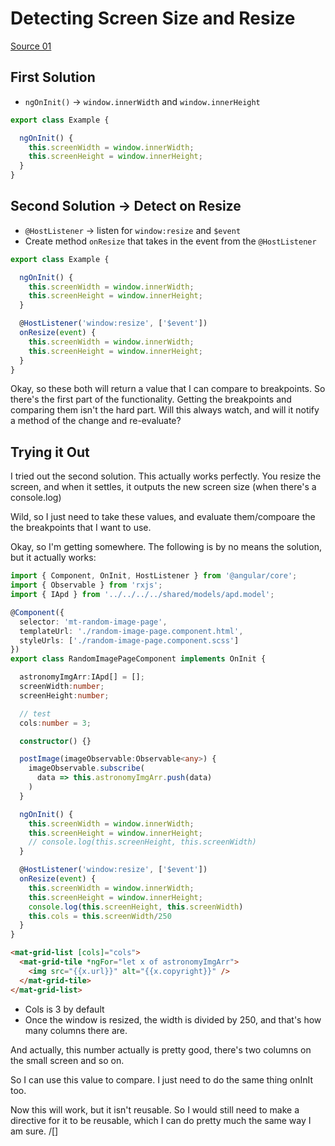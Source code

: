 # Detecting Screen Size and Resize

[Source 01](https://www.itsolutionstuff.com/post/how-to-get-width-and-height-of-screen-in-angularexample.html)  

## First Solution

- `ngOnInit()` -> `window.innerWidth` and `window.innerHeight`  

```ts
export class Example {

  ngOnInit() {
    this.screenWidth = window.innerWidth;
    this.screenHeight = window.innerHeight;
  }
}
```

## Second Solution -> Detect on Resize

- `@HostListener` -> listen for `window:resize` and `$event`
- Create method `onResize` that takes in the event from the `@HostListener`

```ts
export class Example {

  ngOnInit() {
    this.screenWidth = window.innerWidth;
    this.screenHeight = window.innerHeight;
  }

  @HostListener('window:resize', ['$event'])
  onResize(event) {
    this.screenWidth = window.innerWidth;
    this.screenHeight = window.innerHeight;
  }
}
```

Okay, so these both will return a value that I can compare to breakpoints.
So there's the first part of the functionality.
Getting the breakpoints and comparing them isn't the hard part.
Will this always watch, and will it notify a method of the change and re-evaluate?  

## Trying it Out

I tried out the second solution.
This actually works perfectly.
You resize the screen, and when it settles, it outputs the new screen size (when there's a console.log)  

Wild, so I just need to take these values, and evaluate them/compoare the the breakpoints that I want to use.  

Okay, so I'm getting somewhere.
The following is by no means the solution, but it actually works:

```ts
import { Component, OnInit, HostListener } from '@angular/core';
import { Observable } from 'rxjs';
import { IApd } from '../../../../shared/models/apd.model';

@Component({
  selector: 'mt-random-image-page',
  templateUrl: './random-image-page.component.html',
  styleUrls: ['./random-image-page.component.scss']
})
export class RandomImagePageComponent implements OnInit {

  astronomyImgArr:IApd[] = [];
  screenWidth:number;
  screenHeight:number;

  // test
  cols:number = 3;

  constructor() {}

  postImage(imageObservable:Observable<any>) {
    imageObservable.subscribe(
      data => this.astronomyImgArr.push(data)
    )
  }

  ngOnInit() {
    this.screenWidth = window.innerWidth;
    this.screenHeight = window.innerHeight;
    // console.log(this.screenHeight, this.screenWidth)
  }

  @HostListener('window:resize', ['$event'])
  onResize(event) {
    this.screenWidth = window.innerWidth;
    this.screenHeight = window.innerHeight;
    console.log(this.screenHeight, this.screenWidth)
    this.cols = this.screenWidth/250
  }
}
```

```html
<mat-grid-list [cols]="cols">
  <mat-grid-tile *ngFor="let x of astronomyImgArr">
    <img src="{{x.url}}" alt="{{x.copyright}}" />
  </mat-grid-tile>
</mat-grid-list>
```

- Cols is 3 by default
- Once the window is resized, the width is divided by 250, and that's how many columns there are.  

And actually, this number actually is pretty good, there's two columns on the small screen and so on.  

So I can use this value to compare.
I just need to do the same thing onInIt too.  

Now this will work, but it isn't reusable.
So I would still need to make a directive for it to be reusable, which I can do pretty much the same way I am sure.
/[]
